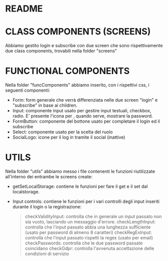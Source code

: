 # README

# CLASS COMPONENTS (SCREENS)

Abbiamo gestito login e subscribe con due screen che sono rispettivamente due class components, trovabili nella folder "screens"

# FUNCTIONAL COMPONENTS

Nella folder "funcComponents" abbiamo inserito, con i rispettivi css, i seguenti componenti:

- Form: form generale che verrà differenziata nelle due screen "login" e "subscribe" in base ai children.
- Input: componente input usato per gestire input testuali, checkbox, radio. E' presente l'icona per , quando serve, mostrare la password.
- FormButton: componente del bottone usato per completare il login ed il subscribe
- Select: componente usato per la scelta del ruolo
- SocialLogo: icone per il log in tramite il social (inattive)

# UTILS

Nella folder "utils" abbiamo messo i file contenenti le funzioni riutilizzate all'interno dei entrambe le screens create:

- getSetLocalStorage: contiene le funzioni per fare il get e il set dal localstorage.
- Input controls: contiene le funzioni per i vari controlli degli input inseriti durante il login o la registrazione:

  > checkValidityInput: controlla che in generale un input passato non sia vuoto, lasciando un messaggio d'errore.
  > checkLengthInput: controlla che l'input passato abbia una lunghezza sufficiente (usato per password di almeno 8 caratteri)
  > checkRegExInput: controlla che l'input passato rispetti la regex (usato per email)
  > checkPasswords: controlla che le due password passate coincidano
  > checkGdpr: controlla l'avvenuta accettazione delle condizioni di servizio
